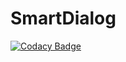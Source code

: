 # SmartDialog
[![Codacy Badge](https://api.codacy.com/project/badge/Grade/12a63c07db7a4b03a2ad7858e5b2c76b)](https://app.codacy.com/app/carloscj6/SmartDialog?utm_source=github.com&utm_medium=referral&utm_content=carloscj6/SmartDialog&utm_campaign=Badge_Grade_Dashboard)